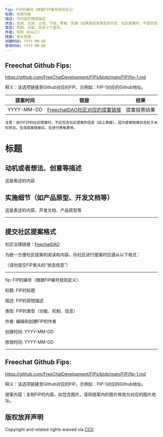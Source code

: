 ```yaml
---
fip: FIP的编号（根据FIP编号规则定义）
标题: 标题内容
描述: 对内容的简短描述
状态: 生效、无效、上线、下线、草案、实施（如果是信息类型则为空，社区提案时，不提交状态。）
类型: 机制、功能、信息三个选项。
作者: 呢称（Email）
链接: 相关链接
创建时间: YYYY-MM-DD
修改时间: YYYY-MM-DD
---
```


## Freechat Github Fips: 

https://github.com/FreeChatDevelopment/FIPs/blob/main/FIP/fip-1.md

释义：该选项链接至Github对应的FIP。示例如：FIP-1对应的Github地址。

  | 提案时间 | 链接 | 结果 |
  |:-:|:-:|:-:|
  |YYYY-MM-DD|[FreechatDAO社区对应的提案链接](https://snapshot.org/#/freechatdao.eth)|提案投票结果|

    注意：进行FIP的社区提案时，不应包含社区提案的信息（如上表格），因为提案链接状态处于未知状态。生成提案链接后，在进行表格更改。

# 标题

## 动机或者想法、创意等描述
这是表述的内容

## 实施细节（如产品原型、开发文档等）
这是表述的内容、开发文档、产品原型等

---

## 提交社区提案格式

社区治理链接：[FeechatDAO](https://snapshot.org/#/freechatdao.eth)

为统一方便社区提案的阅读和内容，向社区进行提案时应遵从以下格式：

（请勿提交FIP表头的“状态信息”）

---

fip: FIP的编号（根据FIP编号规则定义）

标题: FIP的标题

描述: FIP的简短描述

类型: FIP的类型（功能、机制、信息）

作者: 编辑和创建FIP的作者

创建时间: YYYY-MM-DD

修改时间: YYYY-MM-DD

---

## Freechat Github Fips: 

https://github.com/FreeChatDevelopment/FIPs/blob/main/FIP/fip-1.md

释义：该选项链接至Github对应的FIP。示例如：FIP-1对应的Github地址。

提案内容：复制FIP的内容。如包含图片，请将提案内的图片修改为对应的图片地址。

## 版权放弃声明
Copyright and related rights waived via [CC0](https://github.com/ethereum/EIPs/blob/master/LICENSE.md)